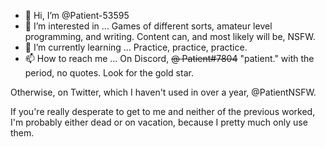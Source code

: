 - 👋 Hi, I’m @Patient-53595
- 👀 I’m interested in ... Games of different sorts, amateur level programming, and writing. Content can, and most likely will be, NSFW.
- 🌱 I’m currently learning ... Practice, practice, practice.
- 📫 How to reach me ... On Discord, ~~@ Patient#7804~~ "patient." with the period, no quotes. Look for the gold star. 

Otherwise, on Twitter, which I haven't used in over a year, @PatientNSFW.

If you're really desperate to get to me and neither of the previous worked, I'm probably either dead or on vacation, because I pretty much only use them.

<!---
Patient-53595/Patient-53595 is a ✨ special ✨ repository because its `README.md` (this file) appears on your GitHub profile.
You can click the Preview link to take a look at your changes.
--->
